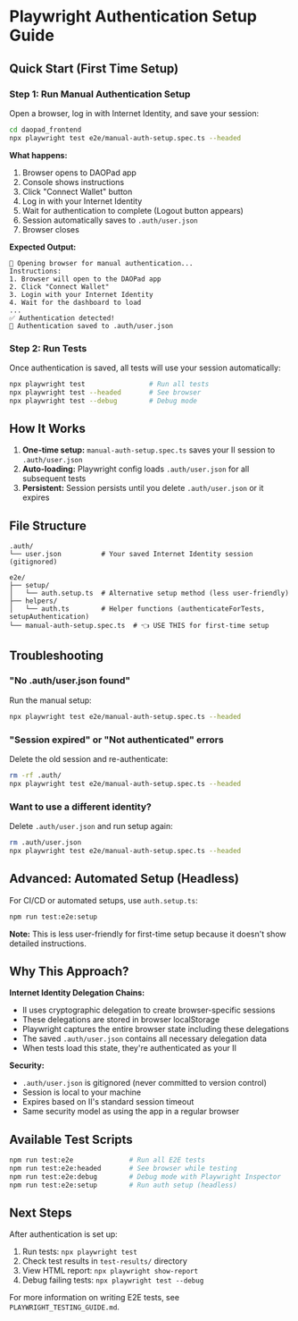 # Playwright Authentication Setup Guide

## Quick Start (First Time Setup)

### Step 1: Run Manual Authentication Setup

Open a browser, log in with Internet Identity, and save your session:

```bash
cd daopad_frontend
npx playwright test e2e/manual-auth-setup.spec.ts --headed
```

**What happens:**
1. Browser opens to DAOPad app
2. Console shows instructions
3. Click "Connect Wallet" button
4. Log in with your Internet Identity
5. Wait for authentication to complete (Logout button appears)
6. Session automatically saves to `.auth/user.json`
7. Browser closes

**Expected Output:**
```
🔐 Opening browser for manual authentication...
Instructions:
1. Browser will open to the DAOPad app
2. Click "Connect Wallet"
3. Login with your Internet Identity
4. Wait for the dashboard to load
...
✅ Authentication detected!
🎉 Authentication saved to .auth/user.json
```

### Step 2: Run Tests

Once authentication is saved, all tests will use your session automatically:

```bash
npx playwright test                # Run all tests
npx playwright test --headed       # See browser
npx playwright test --debug        # Debug mode
```

## How It Works

1. **One-time setup:** `manual-auth-setup.spec.ts` saves your II session to `.auth/user.json`
2. **Auto-loading:** Playwright config loads `.auth/user.json` for all subsequent tests
3. **Persistent:** Session persists until you delete `.auth/user.json` or it expires

## File Structure

```
.auth/
└── user.json          # Your saved Internet Identity session (gitignored)

e2e/
├── setup/
│   └── auth.setup.ts  # Alternative setup method (less user-friendly)
├── helpers/
│   └── auth.ts        # Helper functions (authenticateForTests, setupAuthentication)
└── manual-auth-setup.spec.ts  # 👈 USE THIS for first-time setup
```

## Troubleshooting

### "No .auth/user.json found"

Run the manual setup:
```bash
npx playwright test e2e/manual-auth-setup.spec.ts --headed
```

### "Session expired" or "Not authenticated" errors

Delete the old session and re-authenticate:
```bash
rm -rf .auth/
npx playwright test e2e/manual-auth-setup.spec.ts --headed
```

### Want to use a different identity?

Delete `.auth/user.json` and run setup again:
```bash
rm .auth/user.json
npx playwright test e2e/manual-auth-setup.spec.ts --headed
```

## Advanced: Automated Setup (Headless)

For CI/CD or automated setups, use `auth.setup.ts`:
```bash
npm run test:e2e:setup
```

**Note:** This is less user-friendly for first-time setup because it doesn't show detailed instructions.

## Why This Approach?

**Internet Identity Delegation Chains:**
- II uses cryptographic delegation to create browser-specific sessions
- These delegations are stored in browser localStorage
- Playwright captures the entire browser state including these delegations
- The saved `.auth/user.json` contains all necessary delegation data
- When tests load this state, they're authenticated as your II

**Security:**
- `.auth/user.json` is gitignored (never committed to version control)
- Session is local to your machine
- Expires based on II's standard session timeout
- Same security model as using the app in a regular browser

## Available Test Scripts

```bash
npm run test:e2e              # Run all E2E tests
npm run test:e2e:headed       # See browser while testing
npm run test:e2e:debug        # Debug mode with Playwright Inspector
npm run test:e2e:setup        # Run auth setup (headless)
```

## Next Steps

After authentication is set up:
1. Run tests: `npx playwright test`
2. Check test results in `test-results/` directory
3. View HTML report: `npx playwright show-report`
4. Debug failing tests: `npx playwright test --debug`

For more information on writing E2E tests, see `PLAYWRIGHT_TESTING_GUIDE.md`.
